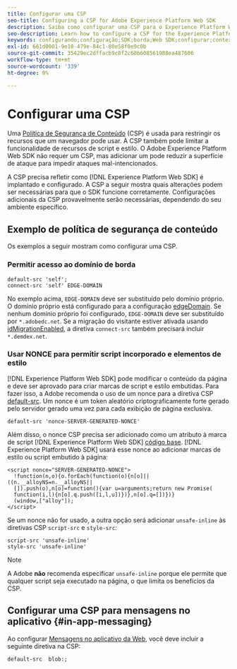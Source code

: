 ```yaml
---
title: Configurar uma CSP
seo-title: Configuring a CSP for Adobe Experience Platform Web SDK
description: Saiba como configurar uma CSP para o Experience Platform Web SDK
seo-description: Learn how to configure a CSP for the Experience Platform Web SDK
keywords: configurando;configuração;SDK;borda;Web SDK;configurar;contexto;web;dispositivo;ambiente;configurações do sdk da web;política de segurança de conteúdo;
exl-id: 661d0001-9e10-479e-84c1-80e58f0e9c0b
source-git-commit: 35429ec2dffacb9c0f2c60b608561988ea487606
workflow-type: tm+mt
source-wordcount: '339'
ht-degree: 0%

---
```


# Configurar uma CSP

Uma [Política de Segurança de Conteúdo](https://developer.mozilla.org/en-US/docs/Web/HTTP/Headers/Content-Security-Policy) (CSP) é usada para restringir os recursos que um navegador pode usar. A CSP também pode limitar a funcionalidade de recursos de script e estilo. O Adobe Experience Platform Web SDK não requer um CSP, mas adicionar um pode reduzir a superfície de ataque para impedir ataques mal-intencionados.

A CSP precisa refletir como [!DNL Experience Platform Web SDK] é implantado e configurado. A CSP a seguir mostra quais alterações podem ser necessárias para que o SDK funcione corretamente. Configurações adicionais da CSP provavelmente serão necessárias, dependendo do seu ambiente específico.

## Exemplo de política de segurança de conteúdo

Os exemplos a seguir mostram como configurar uma CSP.

### Permitir acesso ao domínio de borda

```
default-src 'self';
connect-src 'self' EDGE-DOMAIN
```

No exemplo acima, `EDGE-DOMAIN` deve ser substituído pelo domínio próprio. O domínio próprio está configurado para a configuração [edgeDomain](../commands/configure/edgedomain.md). Se nenhum domínio próprio foi configurado, `EDGE-DOMAIN` deve ser substituído por `*.adobedc.net`. Se a migração do visitante estiver ativada usando [idMigrationEnabled](../commands/configure/idmigrationenabled.md), a diretiva `connect-src` também precisará incluir `*.demdex.net`.

### Usar NONCE para permitir script incorporado e elementos de estilo

[!DNL Experience Platform Web SDK] pode modificar o conteúdo da página e deve ser aprovado para criar marcas de script e estilo embutidas. Para fazer isso, a Adobe recomenda o uso de um nonce para a diretiva CSP [default-src](https://developer.mozilla.org/en-US/docs/Web/HTTP/Headers/Content-Security-Policy/default-src). Um nonce é um token aleatório criptograficamente forte gerado pelo servidor gerado uma vez para cada exibição de página exclusiva.

```
default-src 'nonce-SERVER-GENERATED-NONCE'
```

Além disso, o nonce CSP precisa ser adicionado como um atributo à marca de script [!DNL Experience Platform Web SDK] [código base](../install/library.md). [!DNL Experience Platform Web SDK] usará esse nonce ao adicionar marcas de estilo ou script embutido à página:

```
<script nonce="SERVER-GENERATED-NONCE">
  !function(n,o){o.forEach(function(o){n[o]||((n.__alloyNS=n.__alloyNS||
  []).push(o),n[o]=function(){var u=arguments;return new Promise(
  function(i,l){n[o].q.push([i,l,u])})},n[o].q=[])})}
  (window,["alloy"]);
</script>
```

Se um nonce não for usado, a outra opção será adicionar `unsafe-inline` às diretivas CSP `script-src` e `style-src`:

```
script-src 'unsafe-inline'
style-src 'unsafe-inline'
```

>[!NOTE]
>
>A Adobe **não** recomenda especificar `unsafe-inline` porque ele permite que qualquer script seja executado na página, o que limita os benefícios da CSP.

## Configurar uma CSP para mensagens no aplicativo {#in-app-messaging}

Ao configurar [Mensagens no aplicativo da Web](../personalization/web-in-app-messaging.md), você deve incluir a seguinte diretiva na CSP:

```
default-src  blob:;
```
